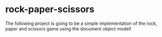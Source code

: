 # rock-paper-scissors
The following project is going to be a simple implementation of the rock, paper and scissors game using the document object model! 


